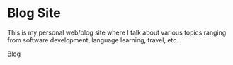 # Blog Site

This is my personal web/blog site where I talk about various topics ranging from software development, language learning, travel, etc.

[Blog](https://dry-basin-41966.herokuapp.com/)
